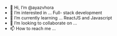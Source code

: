 - 👋 Hi, I’m @ayazvhora
- 👀 I’m interested in ... Full- stack development
- 🌱 I’m currently learning ... ReactJS and Javascript
- 💞️ I’m looking to collaborate on ... 
- 📫 How to reach me ...

<!---
ayazvhora43/ayazvhora43 is a ✨ special ✨ repository because its `README.md` (this file) appears on your GitHub profile.
You can click the Preview link to take a look at your changes.
--->
